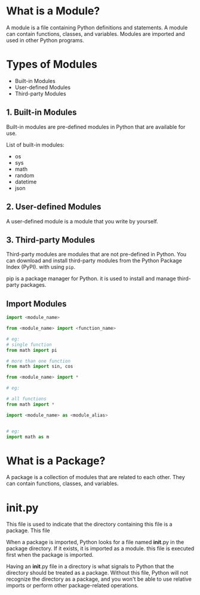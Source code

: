 <!-- python modules -->

# What is a Module?

A module is a file containing Python definitions and statements. A module can contain functions, classes, and variables. Modules are imported and used in other Python programs.


# Types of Modules


- Built-in Modules
- User-defined Modules
- Third-party Modules


## 1. Built-in Modules

Built-in modules are pre-defined modules in Python that are available for use.


<!-- some built-in modules -->

List of built-in modules:

- os
- sys
- math
- random
- datetime
- json


## 2. User-defined Modules

A user-defined module is a module that you write by yourself.


## 3. Third-party Modules

Third-party modules are modules that are not pre-defined in Python. You can download and install third-party modules from the Python Package Index (PyPI).
with using `pip`.

pip is a package manager for Python. it is used to install and manage third-party packages.


##  Import Modules


```python
import <module_name>
```


```python
from <module_name> import <function_name>

# eg: 
# single function
from math import pi

# more than one function
from math import sin, cos
```


```python
from <module_name> import *

# eg:

# all functions
from math import *
```


<!-- module name alias -->


```python
import <module_name> as <module_alias>


# eg: 
import math as m
```








<!-- python packages -->

# What is a Package?

A package is a collection of modules that are related to each other. They can contain functions, classes, and variables. 




# __init__.py

This file is used to indicate that the directory containing this file is a package. This file 

When a package is imported, Python looks for a file named __init__.py in the package directory. If it exists, it is imported as a module.
this file is executed first when the package is imported.

Having an __init__.py file in a directory is what signals to Python that the directory should be treated as a package.
Without this file, Python will not recognize the directory as a package, and you won't be able to use relative imports or perform other package-related operations.




  

